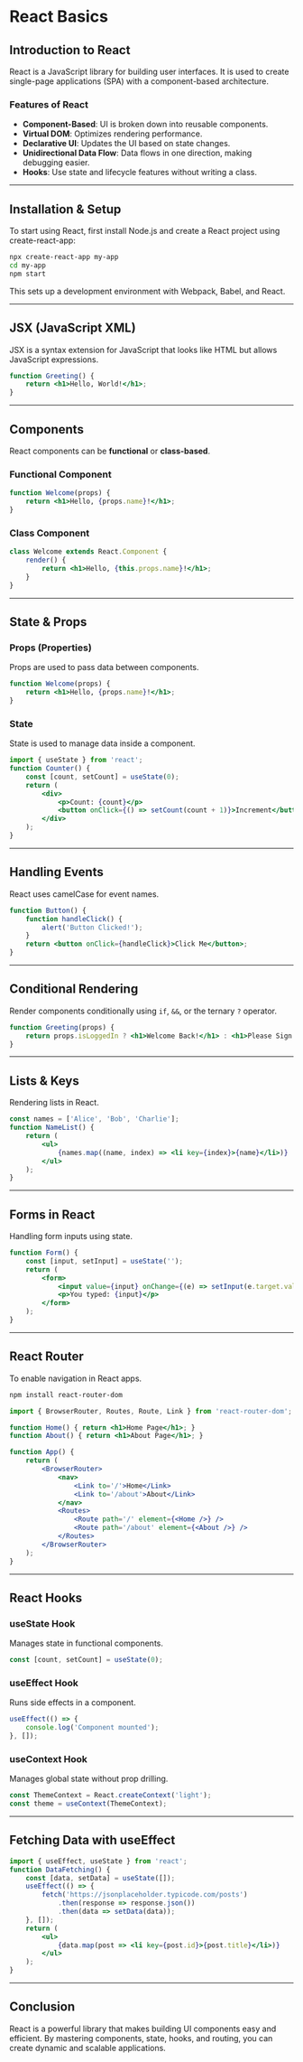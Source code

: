 # React Basics

## Introduction to React
React is a JavaScript library for building user interfaces. It is used to create single-page applications (SPA) with a component-based architecture.

### Features of React
- **Component-Based**: UI is broken down into reusable components.
- **Virtual DOM**: Optimizes rendering performance.
- **Declarative UI**: Updates the UI based on state changes.
- **Unidirectional Data Flow**: Data flows in one direction, making debugging easier.
- **Hooks**: Use state and lifecycle features without writing a class.

---

## Installation & Setup
To start using React, first install Node.js and create a React project using create-react-app:

```sh
npx create-react-app my-app
cd my-app
npm start
```

This sets up a development environment with Webpack, Babel, and React.

---

## JSX (JavaScript XML)
JSX is a syntax extension for JavaScript that looks like HTML but allows JavaScript expressions.

```jsx
function Greeting() {
    return <h1>Hello, World!</h1>;
}
```

---

## Components
React components can be **functional** or **class-based**.

### Functional Component
```jsx
function Welcome(props) {
    return <h1>Hello, {props.name}!</h1>;
}
```

### Class Component
```jsx
class Welcome extends React.Component {
    render() {
        return <h1>Hello, {this.props.name}!</h1>;
    }
}
```

---

## State & Props
### **Props (Properties)**
Props are used to pass data between components.
```jsx
function Welcome(props) {
    return <h1>Hello, {props.name}!</h1>;
}
```

### **State**
State is used to manage data inside a component.
```jsx
import { useState } from 'react';
function Counter() {
    const [count, setCount] = useState(0);
    return (
        <div>
            <p>Count: {count}</p>
            <button onClick={() => setCount(count + 1)}>Increment</button>
        </div>
    );
}
```

---

## Handling Events
React uses camelCase for event names.
```jsx
function Button() {
    function handleClick() {
        alert('Button Clicked!');
    }
    return <button onClick={handleClick}>Click Me</button>;
}
```

---

## Conditional Rendering
Render components conditionally using `if`, `&&`, or the ternary `?` operator.
```jsx
function Greeting(props) {
    return props.isLoggedIn ? <h1>Welcome Back!</h1> : <h1>Please Sign In</h1>;
}
```

---

## Lists & Keys
Rendering lists in React.
```jsx
const names = ['Alice', 'Bob', 'Charlie'];
function NameList() {
    return (
        <ul>
            {names.map((name, index) => <li key={index}>{name}</li>)}
        </ul>
    );
}
```

---

## Forms in React
Handling form inputs using state.
```jsx
function Form() {
    const [input, setInput] = useState('');
    return (
        <form>
            <input value={input} onChange={(e) => setInput(e.target.value)} />
            <p>You typed: {input}</p>
        </form>
    );
}
```

---

## React Router
To enable navigation in React apps.
```sh
npm install react-router-dom
```

```jsx
import { BrowserRouter, Routes, Route, Link } from 'react-router-dom';

function Home() { return <h1>Home Page</h1>; }
function About() { return <h1>About Page</h1>; }

function App() {
    return (
        <BrowserRouter>
            <nav>
                <Link to='/'>Home</Link>
                <Link to='/about'>About</Link>
            </nav>
            <Routes>
                <Route path='/' element={<Home />} />
                <Route path='/about' element={<About />} />
            </Routes>
        </BrowserRouter>
    );
}
```

---

## React Hooks
### **useState Hook**
Manages state in functional components.
```jsx
const [count, setCount] = useState(0);
```

### **useEffect Hook**
Runs side effects in a component.
```jsx
useEffect(() => {
    console.log('Component mounted');
}, []);
```

### **useContext Hook**
Manages global state without prop drilling.
```jsx
const ThemeContext = React.createContext('light');
const theme = useContext(ThemeContext);
```

---

## Fetching Data with useEffect
```jsx
import { useEffect, useState } from 'react';
function DataFetching() {
    const [data, setData] = useState([]);
    useEffect(() => {
        fetch('https://jsonplaceholder.typicode.com/posts')
            .then(response => response.json())
            .then(data => setData(data));
    }, []);
    return (
        <ul>
            {data.map(post => <li key={post.id}>{post.title}</li>)}
        </ul>
    );
}
```

---

## Conclusion
React is a powerful library that makes building UI components easy and efficient. By mastering components, state, hooks, and routing, you can create dynamic and scalable applications.




